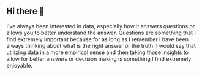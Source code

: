 ## Hi there 👋

I've always been interested in data, especially how it answers questions or allows you to better understand the answer. Questions are something that I find extremely important because for as long as I remember I have been always thinking about what is the right answer or the truth. I would say that utilizing data in a more empirical sense and then taking those insights to allow for better answers or decision making is something I find extremely enjoyable. 
